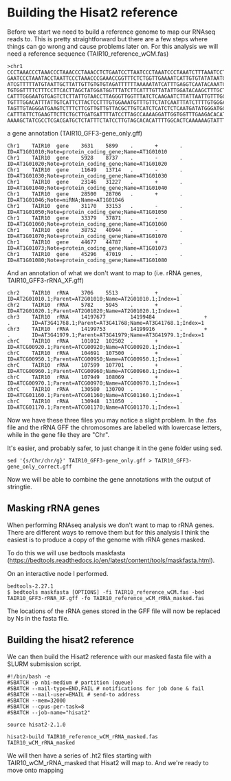 # Building the Hisat2 reference

Before we start we need to build a reference genome to map our RNAseq reads to. 
This is pretty straightforward but there are a few steps where things can go wrong and cause problems later on.
For this analysis we will need a reference sequence (TAIR10_reference_wCM.fas)

```
>chr1
CCCTAAACCCTAAACCCTAAACCCTAAACCTCTGAATCCTTAATCCCTAAATCCCTAAATCTTTAAATCCTACATCCAT
GAATCCCTAAATACCTAATTCCCTAAACCCGAAACCGGTTTCTCTGGTTGAAAATCATTGTGTATATAATGATAATTTT
ATCGTTTTTATGTAATTGCTTATTGTTGTGTGTAGATTTTTTAAAAATATCATTTGAGGTCAATACAAATCCTATTTCT
TGTGGTTTTCTTTCCTTCACTTAGCTATGGATGGTTTATCTTCATTTGTTATATTGGATACAAGCTTTGCTACGATCTA
CATTTGGGAATGTGAGTCTCTTATTGTAACCTTAGGGTTGGTTTATCTCAAGAATCTTATTAATTGTTTGGACTGTTTA
TGTTTGGACATTTATTGTCATTCTTACTCCTTTGTGGAAATGTTTGTTCTATCAATTTATCTTTTGTGGGAAAATTATT
TAGTTGTAGGGATGAAGTCTTTCTTCGTTGTTGTTACGCTTGTCATCTCATCTCTCAATGATATGGGATGGTCCTTTAG
CATTTATTCTGAAGTTCTTCTGCTTGATGATTTTATCCTTAGCCAAAAGGATTGGTGGTTTGAAGACACATCATATCAA
AAAAGCTATCGCCTCGACGATGCTCTATTTCTATCCTTGTAGCACACATTTTGGCACTCAAAAAAGTATTTTTAGATGT
```

a gene annotation (TAIR10_GFF3-gene_only.gff)

```
Chr1    TAIR10  gene    3631    5899    .       +       .       ID=AT1G01010;Note=protein_coding_gene;Name=AT1G01010
Chr1    TAIR10  gene    5928    8737    .       -       .       ID=AT1G01020;Note=protein_coding_gene;Name=AT1G01020
Chr1    TAIR10  gene    11649   13714   .       -       .       ID=AT1G01030;Note=protein_coding_gene;Name=AT1G01030
Chr1    TAIR10  gene    23146   31227   .       +       .       ID=AT1G01040;Note=protein_coding_gene;Name=AT1G01040
Chr1    TAIR10  gene    28500   28706   .       +       .       ID=AT1G01046;Note=miRNA;Name=AT1G01046
Chr1    TAIR10  gene    31170   33153   .       -       .       ID=AT1G01050;Note=protein_coding_gene;Name=AT1G01050
Chr1    TAIR10  gene    33379   37871   .       -       .       ID=AT1G01060;Note=protein_coding_gene;Name=AT1G01060
Chr1    TAIR10  gene    38752   40944   .       -       .       ID=AT1G01070;Note=protein_coding_gene;Name=AT1G01070
Chr1    TAIR10  gene    44677   44787   .       +       .       ID=AT1G01073;Note=protein_coding_gene;Name=AT1G01073
Chr1    TAIR10  gene    45296   47019   .       -       .       ID=AT1G01080;Note=protein_coding_gene;Name=AT1G01080
```
And an annotation of what we don't want to map to (i.e. rRNA genes, TAIR10_GFF3-rRNA_XF.gff)

```
chr2    TAIR10  rRNA    3706    5513    .       +       .       ID=AT2G01010.1;Parent=AT2G01010;Name=AT2G01010.1;Index=1
chr2    TAIR10  rRNA    5782    5945    .       +       .       ID=AT2G01020.1;Parent=AT2G01020;Name=AT2G01020.1;Index=1
chr3    TAIR10  rRNA    14197677        14199484        .       +       .       ID=AT3G41768.1;Parent=AT3G41768;Name=AT3G41768.1;Index=1
chr3    TAIR10  rRNA    14199753        14199916        .       +       .       ID=AT3G41979.1;Parent=AT3G41979;Name=AT3G41979.1;Index=1
chrC    TAIR10  rRNA    101012  102502  .       +       .       ID=ATCG00920.1;Parent=ATCG00920;Name=ATCG00920.1;Index=1
chrC    TAIR10  rRNA    104691  107500  .       +       .       ID=ATCG00950.1;Parent=ATCG00950;Name=ATCG00950.1;Index=1
chrC    TAIR10  rRNA    107599  107701  .       +       .       ID=ATCG00960.1;Parent=ATCG00960;Name=ATCG00960.1;Index=1
chrC    TAIR10  rRNA    107949  108069  .       +       .       ID=ATCG00970.1;Parent=ATCG00970;Name=ATCG00970.1;Index=1
chrC    TAIR10  rRNA    130580  130700  .       -       .       ID=ATCG01160.1;Parent=ATCG01160;Name=ATCG01160.1;Index=1
chrC    TAIR10  rRNA    130948  131050  .       -       .       ID=ATCG01170.1;Parent=ATCG01170;Name=ATCG01170.1;Index=1
```

Now we have these three files you may notice a slight problem. 
In the .fas file and the rRNA GFF the chromosomes are labelled with lowercase letters, while in the gene file they are "Chr".

It's easier, and probably safer, to just change it in the gene folder using sed.

```
sed '{s/Chr/chr/g}' TAIR10_GFF3-gene_only.gff > TAIR10_GFF3-gene_only_correct.gff
```

Now we will be able to combine the gene annotations with the output of stringtie.


## Masking rRNA genes

When performing RNAseq analysis we don't want to map to rRNA genes.
There are different ways to remove them but for this analysis I think the easiest is to produce a copy of the genome with rRNA genes masked.

To do this we will use bedtools maskfasta (https://bedtools.readthedocs.io/en/latest/content/tools/maskfasta.html).

On an interactive node I performed.

```
bedtools-2.27.1
$ bedtools maskfasta [OPTIONS] -fi TAIR10_reference_wCM.fas -bed TAIR10_GFF3-rRNA_XF.gff -fo TAIR10_reference_wCM_rRNA_masked.fas
```

The locations of the rRNA genes stored in the GFF file will now be replaced by Ns in the fasta file.

## Building the hisat2 reference

We can then build the Hisat2 reference with our masked fasta file with a SLURM submission script.

```
#!/bin/bash -e
#SBATCH -p nbi-medium # partition (queue)
#SBATCH --mail-type=END,FAIL # notifications for job done & fail
#SBATCH --mail-user=EMAIL # send-to address
#SBATCH --mem=32000
#SBATCH --cpus-per-task=8
#SBATCH --job-name="hisat2"

source hisat2-2.1.0

hisat2-build TAIR10_reference_wCM_rRNA_masked.fas TAIR10_wCM_rRNA_masked
```
We will then have a series of .ht2 files starting with TAIR10_wCM_rRNA_masked that Hisat2 will map to.
And we're ready to move onto mapping

